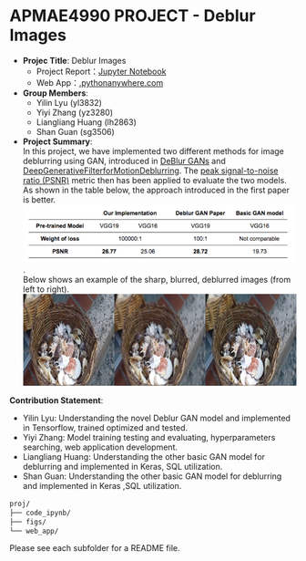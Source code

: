 # APMAE4990 PROJECT - Deblur Images
+ **Projec Title**: Deblur Images  
  + Project Report：[Jupyter Notebook](./code_ipynb/main.ipynb )  
  + Web App：[.pythonanywhere.com]()   
+ **Group Members**:  
  + Yilin Lyu	(yl3832)
  + Yiyi Zhang (yz3280)
  + Liangliang Huang (lh2863)
  +  Shan Guan  (sg3506)
+ **Project Summary**:  
In this project, we have implemented two different methods for image deblurring using GAN, introduced in [DeBlur GANs](https://arxiv.org/pdf/1711.07064.pdf) and [DeepGenerativeFilterforMotionDeblurring](https://arxiv.org/pdf/1709.03481.pdf). The [peak signal-to-noise ratio (PSNR)](https://en.wikipedia.org/wiki/Peak_signal-to-noise_ratio) metric then has been applied to evaluate the two models. As shown in the table below, the approach introduced in the first paper is better. ![image](./figs/model_comparison.PNG).   
Below shows an example of the sharp, blurred, deblurred images (from left to right).   
![image](./figs/7200_0.png)

**Contribution Statement**:
+ Yilin Lyu: Understanding the novel Deblur GAN model and implemented in Tensorflow, trained optimized and tested. 
+ Yiyi Zhang:  Model training testing and evaluating, hyperparameters searching, web application development. 
+ Liangliang Huang: Understanding the other basic GAN model for deblurring and implemented in Keras,  SQL utilization.    
+ Shan Guan: Understanding the other basic GAN model for deblurring and implemented in Keras ,SQL utilization.  

```
proj/
├── code_ipynb/  
├── figs/  
└── web_app/
```

Please see each subfolder for a README file.
